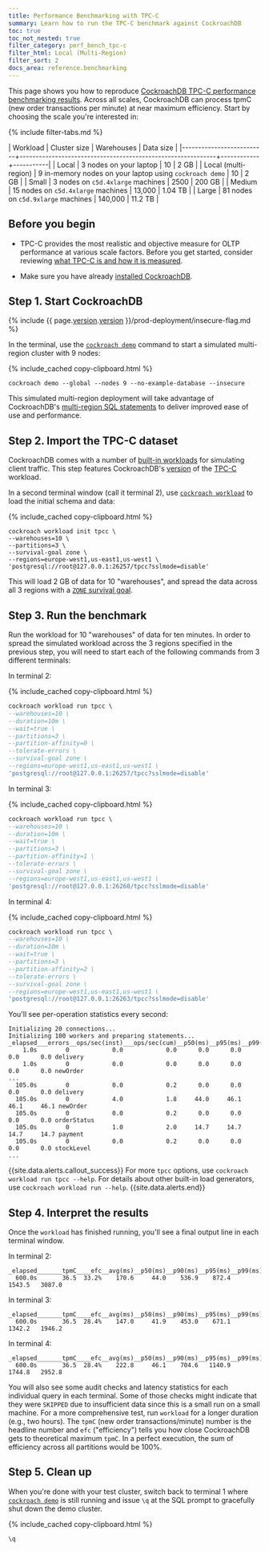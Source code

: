 ```yaml
---
title: Performance Benchmarking with TPC-C
summary: Learn how to run the TPC-C benchmark against CockroachDB
toc: true
toc_not_nested: true
filter_category: perf_bench_tpc-c
filter_html: Local (Multi-Region)
filter_sort: 2
docs_area: reference.benchmarking
---
```


This page shows you how to reproduce [CockroachDB TPC-C performance benchmarking results](performance.html#scale). Across all scales, CockroachDB can process tpmC (new order transactions per minute) at near maximum efficiency. Start by choosing the scale you're interested in:

{% include filter-tabs.md %}

| Workload                 | Cluster size                                                | Warehouses | Data size |
|--------------------------+-------------------------------------------------------------+------------+-----------|
| Local                    | 3 nodes on your laptop                                      | 10         | 2 GB      |
| Local (multi-region)     | 9 in-memory nodes on your laptop using `cockroach demo`     | 10         | 2 GB      |
| Small                    | 3 nodes on `c5d.4xlarge` machines                           | 2500       | 200 GB    |
| Medium                   | 15 nodes on `c5d.4xlarge` machines                          | 13,000     | 1.04 TB   |
| Large                    | 81 nodes on `c5d.9xlarge` machines                          | 140,000    | 11.2 TB   |

## Before you begin

- TPC-C provides the most realistic and objective measure for OLTP performance at various scale factors. Before you get started, consider reviewing [what TPC-C is and how it is measured](performance.html#tpc-c).

- Make sure you have already [installed CockroachDB](install-cockroachdb.html).

## Step 1. Start CockroachDB

{% include {{ page.[version](cluster-settings.html#setting-version).[version](cluster-settings.html#setting-version) }}/prod-deployment/insecure-flag.md %}

In the terminal, use the [`cockroach demo`](cockroach-demo.html) command to start a simulated multi-region cluster with 9 nodes:

{% include_cached copy-clipboard.html %}
~~~ shell
cockroach demo --global --nodes 9 --no-example-database --insecure
~~~

This simulated multi-region deployment will take advantage of CockroachDB's [multi-region SQL statements](multiregion-overview.html) to deliver improved ease of use and performance.

## Step 2. Import the TPC-C dataset

CockroachDB comes with a number of [built-in workloads](cockroach-workload.html) for simulating client traffic. This step features CockroachDB's [version](cluster-settings.html#setting-version) of the [TPC-C](http://www.tpc.org/tpcc/) workload.

In a second terminal window (call it terminal 2), use [`cockroach workload`](cockroach-workload.html) to load the initial schema and data:

{% include_cached copy-clipboard.html %}
~~~ shell
cockroach workload init tpcc \
--warehouses=10 \
--partitions=3 \
--survival-goal zone \
--regions=europe-west1,us-east1,us-west1 \
'postgresql://root@127.0.0.1:26257/tpcc?sslmode=disable'
~~~

This will load 2 GB of data for 10 "warehouses", and spread the data across all 3 regions with a [`ZONE` survival goal](multiregion-overview.html#surviving-zone-failures).

## Step 3. Run the benchmark

Run the workload for 10 "warehouses" of data for ten minutes. In order to spread the simulated workload across the 3 regions specified in the previous step, you will need to start each of the following commands from 3 different terminals:

In terminal 2:

{% include_cached copy-clipboard.html %}
~~~ sql
cockroach workload run tpcc \
--warehouses=10 \
--duration=10m \
--wait=true \
--partitions=3 \
--partition-affinity=0 \
--tolerate-errors \
--survival-goal zone \
--regions=europe-west1,us-east1,us-west1 \
'postgresql://root@127.0.0.1:26257/tpcc?sslmode=disable'
~~~

In terminal 3:

{% include_cached copy-clipboard.html %}
~~~ sql
cockroach workload run tpcc \
--warehouses=10 \
--duration=10m \
--wait=true \
--partitions=3 \
--partition-affinity=1 \
--tolerate-errors \
--survival-goal zone \
--regions=europe-west1,us-east1,us-west1 \
'postgresql://root@127.0.0.1:26260/tpcc?sslmode=disable'
~~~

In terminal 4:

{% include_cached copy-clipboard.html %}
~~~ sql
cockroach workload run tpcc \
--warehouses=10 \
--duration=10m \
--wait=true \
--partitions=3 \
--partition-affinity=2 \
--tolerate-errors \
--survival-goal zone \
--regions=europe-west1,us-east1,us-west1 \
'postgresql://root@127.0.0.1:26263/tpcc?sslmode=disable'
~~~

You'll see per-operation statistics every second:

~~~
Initializing 20 connections...
Initializing 100 workers and preparing statements...
_elapsed___errors__ops/sec(inst)___ops/sec(cum)__p50(ms)__p95(ms)__p99(ms)_pMax(ms)
    1.0s        0            0.0            0.0      0.0      0.0      0.0      0.0 delivery
    1.0s        0            0.0            0.0      0.0      0.0      0.0      0.0 newOrder
...
  105.0s        0            0.0            0.2      0.0      0.0      0.0      0.0 delivery
  105.0s        0            4.0            1.8     44.0     46.1     46.1     46.1 newOrder
  105.0s        0            0.0            0.2      0.0      0.0      0.0      0.0 orderStatus
  105.0s        0            1.0            2.0     14.7     14.7     14.7     14.7 payment
  105.0s        0            0.0            0.2      0.0      0.0      0.0      0.0 stockLevel
...
~~~

{{site.data.alerts.callout_success}}
For more `tpcc` options, use `cockroach workload run tpcc --help`. For details about other built-in load generators, use `cockroach workload run --help`.
{{site.data.alerts.end}}

## Step 4. Interpret the results

Once the `workload` has finished running, you'll see a final output line in each terminal window.

In terminal 2:

~~~
_elapsed_______tpmC____efc__avg(ms)__p50(ms)__p90(ms)__p95(ms)__p99(ms)_pMax(ms)
  600.0s       36.5  33.2%    170.6     44.0    536.9    872.4   1543.5   3087.0
~~~

In terminal 3:

~~~
_elapsed_______tpmC____efc__avg(ms)__p50(ms)__p90(ms)__p95(ms)__p99(ms)_pMax(ms)
  600.0s       36.5  28.4%    147.0     41.9    453.0    671.1   1342.2   1946.2
~~~

In terminal 4:

~~~
_elapsed_______tpmC____efc__avg(ms)__p50(ms)__p90(ms)__p95(ms)__p99(ms)_pMax(ms)
  600.0s       36.5  28.4%    222.8     46.1    704.6   1140.9   1744.8   2952.8
~~~

You will also see some audit checks and latency statistics for each individual query in each terminal. Some of those checks might indicate that they were `SKIPPED` due to insufficient data since this is a small run on a small machine. For a more comprehensive test, run `workload` for a longer duration (e.g., two hours). The `tpmC` (new order transactions/minute) number is the headline number and `efc` ("efficiency") tells you how close CockroachDB gets to theoretical maximum `tpmC`.  In a perfect execution, the sum of efficiency across all partitions would be 100%.

## Step 5. Clean up

When you're done with your test cluster, switch back to terminal 1 where [`cockroach demo`](cockroach-demo.html) is still running and issue `\q` at the SQL prompt to gracefully shut down the demo cluster.

{% include_cached copy-clipboard.html %}
~~~ sql
\q
~~~
